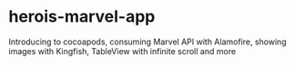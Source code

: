 # herois-marvel-app
Introducing to cocoapods, consuming Marvel API with Alamofire, showing images with Kingfish, TableView with infinite scroll and more
